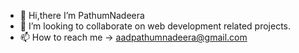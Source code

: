 - 👋 Hi,there  I’m PathumNadeera
- 💞️ I’m looking to collaborate on web development related projects.
- 📫 How to reach me -> aadpathumnadeera@gmail.com

<!---
PathumNadeera/PathumNadeera is a ✨ special ✨ repository because its `README.md` (this file) appears on your GitHub profile.
You can click the Preview link to take a look at your changes.
--->
